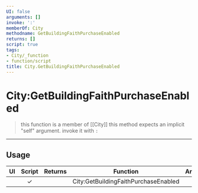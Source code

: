```yaml
---
UI: false
arguments: []
invoke: ':'
memberOf: City
methodname: GetBuildingFaithPurchaseEnabled
returns: []
script: true
tags:
- City/_function
- function/script
title: City.GetBuildingFaithPurchaseEnabled
---
```

# City:GetBuildingFaithPurchaseEnabled
> this function is a member of [[City]]
> this method expects an implicit "self" argument. invoke it with `:`
-----
## Usage
|  UI | Script | Returns | Function | Arguments |
|:---:|:------:|-------:|:--------:|:---------|
| |✓||City:GetBuildingFaithPurchaseEnabled||
